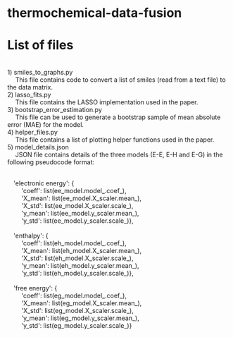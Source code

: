 # thermochemical-data-fusion

List of files
=============

<br>1) smiles_to_graphs.py
<br>&emsp;    This file contains code to convert a list of smiles (read from a text file) to the data matrix.
<br>2) lasso_fits.py
<br>&emsp;    This file contains the LASSO implementation used in the paper.
<br>3) bootstrap_error_estimation.py
<br>&emsp;    This file can be used to generate a bootstrap sample of mean absolute error (MAE) for the model.
<br>4) helper_files.py
<br>&emsp;    This file contains a list of plotting helper functions used in the paper.
<br>5) model_details.json
<br>&emsp;    JSON file contains details of the three models (E-E, E-H and E-G) in the following pseudocode format:

<br>&emsp;'electronic energy': {
<br>&emsp;&emsp;	'coeff': list(ee_model.model_.coef_),
<br>&emsp;&emsp;	'X_mean': list(ee_model.X_scaler.mean_),
<br>&emsp;&emsp;	'X_std': list(ee_model.X_scaler.scale_),
<br>&emsp;&emsp;	'y_mean': list(ee_model.y_scaler.mean_),
<br>&emsp;&emsp;	'y_std': list(ee_model.y_scaler.scale_)},
<br>
<br>&emsp;'enthalpy': {
<br>&emsp;&emsp;	'coeff': list(eh_model.model_.coef_),
<br>&emsp;&emsp;	'X_mean': list(eh_model.X_scaler.mean_),
<br>&emsp;&emsp;	'X_std': list(eh_model.X_scaler.scale_),
<br>&emsp;&emsp;	'y_mean': list(eh_model.y_scaler.mean_),
<br>&emsp;&emsp;	'y_std': list(eh_model.y_scaler.scale_)},
<br>
<br>&emsp;'free energy': 	{
<br>&emsp;&emsp;	'coeff': list(eg_model.model_.coef_),
<br>&emsp;&emsp;	'X_mean': list(eg_model.X_scaler.mean_),
<br>&emsp;&emsp;	'X_std': list(eg_model.X_scaler.scale_),
<br>&emsp;&emsp;	'y_mean': list(eg_model.y_scaler.mean_),
<br>&emsp;&emsp;	'y_std': list(eg_model.y_scaler.scale_)}

